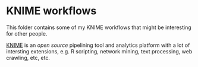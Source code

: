 # KNIME workflows

This folder contains some of my KNIME workflows that might be interesting for other people.

[KNIME](http://www.knime.org) is an *open source* pipelining tool and analytics platform with a lot of intersting extensions, e.g. R scripting, network mining, text processing, web crawling, etc, etc.



